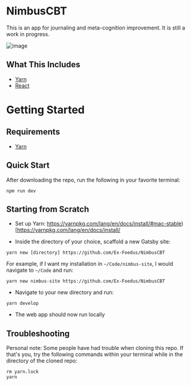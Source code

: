 # NimbusCBT

This is an app for journaling and meta-cognition improvement. It is still a work in progress.

![image]([https://user-images.githubusercontent.com/56422761/172072005-6aa99131-0e7b-4d78-a3af-68e92b561b4f.png](https://user-images.githubusercontent.com/56422761/237559636-828e87ee-c7ca-4591-8c15-f254c926ade7.png))


## What This Includes
* [Yarn](https://yarnpkg.com/en/)
* [React](https://github.com/facebook/react)


# Getting Started

## Requirements
* [Yarn](https://yarnpkg.com/en/)

## Quick Start
After downloading the repo, run the following in your favorite terminal:
```
npm run dev
```

## Starting from Scratch
* Set up Yarn: https://yarnpkg.com/lang/en/docs/install/#mac-stable)[https://yarnpkg.com/lang/en/docs/install/

* Inside the directory of your choice, scaffold a new Gatsby site:
```
yarn new [directory] https://github.com/Ex-Foedus/NimbusCBT
```
For example, if I want my installation in `~/Code/nimbus-site`, I would navigate to `~/Code` and run:
```
yarn new nimbus-site https://github.com/Ex-Foedus/NimbusCBT
```
* Navigate to your new directory and run:
```
yarn develop
```
* The web app should now run locally

## Troubleshooting

Personal note: Some people have had trouble when cloning this repo. If that's you, try the following commands within your terminal while in the directory of the cloned repo:

```
rm yarn.lock
yarn
```
